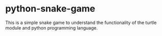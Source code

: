 # python-snake-game
This is a simple snake game to understand the functionality of the turtle module and python programming language.
